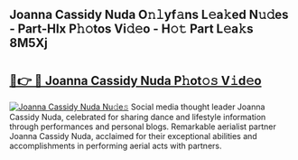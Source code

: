## Joanna Cassidy Nuda O𝚗𝚕yf𝚊ns L𝚎a𝚔ed N𝚞𝚍es - Part-HIx P𝚑𝚘tos Vi𝚍𝚎o - H𝚘𝚝 Part L𝚎a𝚔s 8M5Xj

# <h2><a href="http://kfea0p.oniu.top/?m=Joanna+Cassidy+Nuda">🔗👉 🔴 Joanna Cassidy Nuda P𝚑ot𝚘𝚜 V𝚒d𝚎o</a></h2>

[![Joanna Cassidy Nuda Nu𝚍e𝚜](https://i.imgur.com/0qMVB7G.gif)](http://kfea0p.oniu.top/?m=Joanna+Cassidy+Nuda)
Social media thought leader Joanna Cassidy Nuda, celebrated for sharing dance and lifestyle information through performances and personal blogs. Remarkable aerialist partner Joanna Cassidy Nuda, acclaimed for their exceptional abilities and accomplishments in performing aerial acts with partners.  
